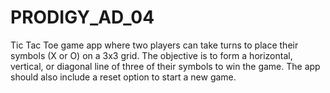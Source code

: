 # PRODIGY_AD_04
Tic Tac Toe game app where two players can take turns to place their symbols (X or O) on a 3x3 grid. The objective is to form a horizontal, vertical, or diagonal line of three of their symbols to win the game. The app should also include a reset option to start a new game.
